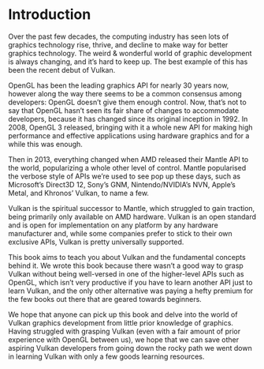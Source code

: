 # Introduction

Over the past few decades, the computing industry has seen lots of graphics technology rise, thrive, and decline to make way for better graphics technology. The weird & wonderful world of graphic development is always changing, and it’s hard to keep up. The best example of this has been the recent debut of Vulkan.

OpenGL has been the leading graphics API for nearly 30 years now, however along the way there seems to be a common consensus among developers: OpenGL doesn’t give them enough control. Now, that’s not to say that OpenGL hasn’t seen its fair share of changes to accommodate developers, because it has changed since its original inception in 1992. In 2008, OpenGL 3 released, bringing with it a whole new API for making high performance and effective applications using hardware graphics and for a while this was enough.

Then in 2013, everything changed when AMD released their Mantle API to the world, popularizing a whole other level of control. Mantle popularised the verbose style of APIs we’re used to see pop up these days, such as Microsoft’s Direct3D 12, Sony’s GNM, Nintendo/NVIDIA’s NVN, Apple’s Metal, and Khronos’ Vulkan, to name a few.

Vulkan is the spiritual successor to Mantle, which struggled to gain traction, being primarily only available on AMD hardware. Vulkan is an open standard and is open for implementation on any platform by any hardware manufacturer and, while some companies prefer to stick to their own exclusive APIs, Vulkan is pretty universally supported.

This book aims to teach you about Vulkan and the fundamental concepts behind it. We wrote this book because there wasn’t a good way to grasp Vulkan without being well-versed in one of the higher-level APIs such as OpenGL, which isn’t very productive if you have to learn another API just to learn Vulkan, and the only other alternative was paying a hefty premium for the few books out there that are geared towards beginners.

We hope that anyone can pick up this book and delve into the world of Vulkan graphics development from little prior knowledge of graphics. Having struggled with grasping Vulkan (even with a fair amount of prior experience with OpenGL between us), we hope that we can save other aspiring Vulkan developers from going down the rocky path we went down in learning Vulkan with only a few goods learning resources.
